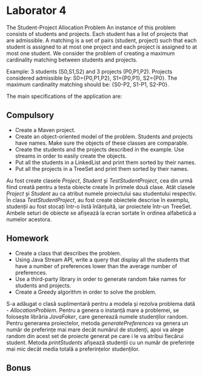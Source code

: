 # Laborator 4

The Student-Project Allocation Problem
An instance of this problem consists of students and projects. Each student has a list of projects that are admissible.
A matching is a set of pairs (student, project) such that each student is assigned to at most one project and each project is assigned to at most one student. We consider the problem of creating a maximum cardinality matching between students and projects.

Example: 3 students (S0,S1,S2) and 3 projects (P0,P1,P2).
Projects considered admissible by: S0={P0,P1,P2}, S1={P0,P1}, S2={P0}.
The maximum cardinality matching should be: {S0-P2, S1-P1, S2-P0}.

The main specifications of the application are:

## Compulsory

- Create a Maven project.
- Create an object-oriented model of the problem. Students and projects have names. Make sure the objects of these classes are comparable.
- Create the students and the projects described in the example. Use streams in order to easily create the objects.
- Put all the students in a LinkedList and print them sorted by their names.
- Put all the projects in a TreeSet and print them sorted by their names.

Au fost create clasele *Project*, *Student* și *TestStudentProject*, cea din urmă fiind creată pentru a testa obiecte create în primele două clase. Atât clasele *Project* și *Student* au ca atribut numele proiectului sau studentului respectiv. În clasa *TestStudentProject*, au fost create obiectele descrise în exemplu, studenții au fost stocați într-o listă înlănțuită, iar proiectele într-un TreeSet. Ambele seturi de obiecte se afișează la ecran sortate în ordinea alfabetică a numelor acestora.

## Homework

- Create a class that describes the problem.
- Using Java Stream API, write a query that display all the students that have a number of preferences lower than the average number of preferences.
- Use a third-party library in order to generate random fake names for students and projects.
- Create a Greedy algorithm in order to solve the problem.

S-a adăugat o clasă suplimentară pentru a modela și rezolva problema dată - *AllocationProblem*. Pentru a genera o instanță mare a problemei, se folosește librăria *JavaFaker*, care generează numele studenților random. Pentru generarea proiectelor, metoda *generatePreferences* va genera un număr de preferințe mai mare decât numărul de studenți, apoi va alege random din acest set de proiecte generat pe care i le va atribui fiecărui student. Metoda *printStudents* afișează studenții cu un număr de preferințe mai mic decât media totală a preferințelor studenților.

## Bonus
